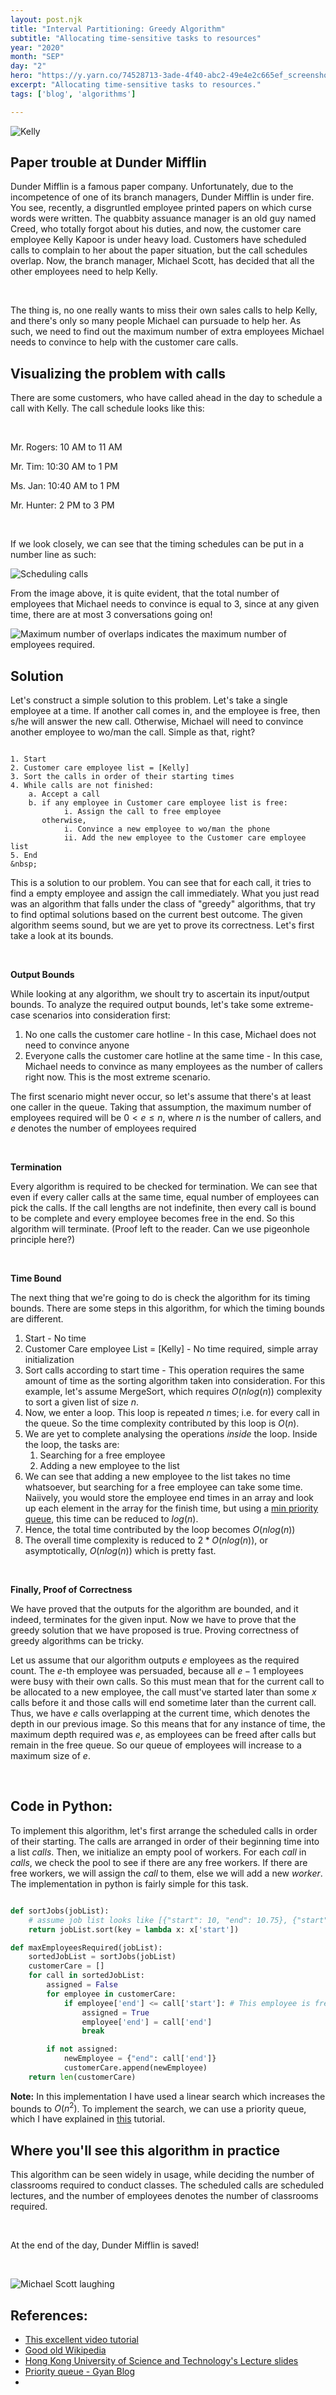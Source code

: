 ```yaml
---
layout: post.njk 
title: "Interval Partitioning: Greedy Algorithm"
subtitle: "Allocating time-sensitive tasks to resources"
year: "2020"
month: "SEP"
day: "2"
hero: "https://y.yarn.co/74528713-3ade-4f40-abc2-49e4e2c665ef_screenshot.jpg"
excerpt: "Allocating time-sensitive tasks to resources."
tags: ['blog', 'algorithms']

---
```




![Kelly](https://y.yarn.co/74528713-3ade-4f40-abc2-49e4e2c665ef_screenshot.jpg)

## Paper trouble at Dunder Mifflin



Dunder Mifflin is a famous paper company. Unfortunately, due to the incompetence of one of its branch managers, Dunder Mifflin is under fire. You see, recently, a disgruntled employee printed papers on which curse words were written. The quabbity assuance manager is an old guy named Creed, who totally forgot about his duties, and now, the customer care employee Kelly Kapoor is under heavy load. Customers have scheduled calls to complain to her about the paper situation, but the call schedules overlap. Now, the branch manager, Michael Scott, has decided that all the other employees need to help Kelly.

&nbsp;

The thing is, no one really wants to miss their own sales calls to help Kelly, and there's only so many people Michael can pursuade to help her. As such, we need to find out the maximum number of extra employees Michael needs to convince to help with the customer care calls.

## Visualizing the problem with calls

There are some customers, who have called ahead in the day to schedule a call with Kelly. The call schedule looks like this:

&nbsp;

Mr. Rogers: 10 AM to 11 AM

Mr. Tim: 10:30 AM to 1 PM 

Ms. Jan: 10:40 AM to 1 PM 

Mr. Hunter: 2 PM to 3 PM

&nbsp;

If we look closely, we can see that the timing schedules can be put in a number line as such:


![Scheduling calls](https://i.imgur.com/jJuVNMM.png)

From the image above, it is quite evident, that the total number of employees that Michael needs to convince is equal to 3,
since at any given time, there are at most 3 conversations going on!

![Maximum number of overlaps indicates the maximum number of employees required.](https://i.imgur.com/OCLROTs.png)



## Solution

Let's construct a simple solution to this problem. Let's take a single employee at a time. If another call comes in, and the employee is free, then s/he will answer the new call. Otherwise, Michael will need to convince another employee to wo/man the call. Simple as that, right?
&nbsp;

```text

1. Start
2. Customer care employee list = [Kelly]
3. Sort the calls in order of their starting times
4. While calls are not finished:
    a. Accept a call
    b. if any employee in Customer care employee list is free:
            i. Assign the call to free employee
       otherwise, 
            i. Convince a new employee to wo/man the phone
            ii. Add the new employee to the Customer care employee list
5. End
&nbsp;
```

This is a solution to our problem. You can see that for each call, it tries to find a empty employee and assign the call immediately. What you just read was an algorithm that falls under the class of "greedy" algorithms, that try to find optimal solutions based on the current best outcome. The given algorithm seems sound, but we are yet to prove its correctness. Let's first take a look at its bounds.

&nbsp;

**Output Bounds**

While looking at any algorithm, we shoult try to ascertain its input/output bounds. To analyze the required output bounds, let's take some extreme-case scenarios into consideration first:

1. No one calls the customer care hotline - In this case, Michael does not need to convince anyone
2. Everyone calls the customer care hotline at the same time - In this case, Michael needs to convince as many employees as the number of callers right now. This is the most extreme scenario.

The first scenario might never occur, so let's assume that there's at least one caller in the queue. Taking that assumption, the maximum number of employees required will be $0 < e \leq n$, where $n$ is the number of callers, and $e$ denotes the number of employees required 

&nbsp;

**Termination**

Every algorithm is required to be checked for termination. We can see that even if every caller calls at the same time, equal number of employees can pick the calls. If the call lengths are not indefinite, then every call is bound to be complete and every employee becomes free in the end. So this algorithm will terminate. (Proof left to the reader. Can we use pigeonhole principle here?)

&nbsp;

**Time Bound**

The next thing that we're going to do is check the algorithm for its timing bounds. There are some steps in this algorithm, for which the timing bounds are different. 

1. Start - No time
2. Customer Care employee List = [Kelly] - No time required, simple array initialization
3. Sort calls according to start time - This operation requires the same amount of time as the sorting algorithm taken into consideration. For this example, let's assume MergeSort, which requires $O(nlog(n))$ complexity to sort a given list of size $n$.
4. Now, we enter a loop. This loop is repeated $n$ times; i.e. for every call in the queue. So the time complexity contributed by this loop is $O(n)$.
5. We are yet to complete analysing the operations *inside* the loop. Inside the loop, the tasks are: 
   1. Searching for a free employee
   2. Adding a new employee to the list
6. We can see that adding a new employee to the list takes no time whatsoever, but searching for a free employee can take some time. Naiively, you would store the employee end times in an array and look up each element in the array for the finish time, but using a [min priority queue](https://www.gyanblog.com/gyan/coding-interview/min-priority-queue-with-heap/), this time can be reduced to $log(n)$. 
7. Hence, the total time contributed by the loop becomes $O(nlog(n))$
8. The overall time complexity is reduced to $2* O(nlog(n))$, or asymptotically, $O(nlog(n))$ which is pretty fast. 

&nbsp;

**Finally, Proof of Correctness**

We have proved that the outputs for the algorithm are bounded, and it indeed, terminates for the given input. Now we have to prove that the greedy solution that we have proposed is true. Proving correctness of greedy algorithms can be tricky. 

Let us assume that our algorithm outputs $e$ employees as the required count. The $e$-th employee was persuaded, because all $e-1$ employees were busy with their own calls. So this must mean that for the current call to be allocated to a new employee, the call must've started later than some $x$ calls before it and those calls will end sometime later than the current call. Thus, we have $e$ calls overlapping at the current time, which denotes the depth in our previous image. So this means that for any instance of time, the maximum depth required was $e$, as employees can be freed after calls but remain in the free queue. So our queue of employees will increase to a maximum size of $e$. 

&nbsp;

## Code in Python:

To implement this algorithm, let's first arrange the scheduled calls in order of their starting. The calls are arranged in order of their beginning time into a list $calls$. Then, we initialize an empty pool of workers. For each $call$ in $calls$, we check the pool to see if there are any free workers. If there are free workers, we will assign the $call$ to them, else we will add a new $worker$. The implementation in python is fairly simple for this task.

```python

def sortJobs(jobList):
    # assume job list looks like [{"start": 10, "end": 10.75}, {"start": 10.5, "end": 1}, ...]
    return jobList.sort(key = lambda x: x['start'])

def maxEmployeesRequired(jobList):
	sortedJobList = sortJobs(jobList)
	customerCare = []
	for call in sortedJobList:
		assigned = False
		for employee in customerCare:
			if employee['end'] <= call['start']: # This employee is free!
				assigned = True
				employee['end'] = call['end']
				break

		if not assigned:
			newEmployee = {"end": call['end']}
			customerCare.append(newEmployee)
	return len(customerCare)


```

**Note:** In this implementation I have used a linear search which increases the bounds to $O(n^2)$. To implement the search, we can use a priority queue, which I have explained in [this]() tutorial. 

## Where you'll see this algorithm in practice

This algorithm can be seen widely in usage, while deciding the number of classrooms required to conduct classes. The scheduled calls are scheduled lectures, and the number of employees denotes the number of classrooms required.

&nbsp;

At the end of the day, Dunder Mifflin is saved!

&nbsp;

![Michael Scott laughing](https://i.redd.it/8hzjzbpfbks11.jpg)

## References:

- [This excellent video tutorial](https://www.youtube.com/watch?v=i_G8hZYcKnI)
- [Good old Wikipedia](https://en.wikipedia.org/wiki/Interval_scheduling#Greedy_polynomial_solution)
- [Hong Kong University of Science and Technology's Lecture slides](http://www.cs.ust.hk/mjg_lib/Classes/COMP3711H_Fall16/lectures/09greedy.pdf)
- [Priority queue - Gyan Blog](https://www.gyanblog.com/gyan/coding-interview/min-priority-queue-with-heap/)
- 